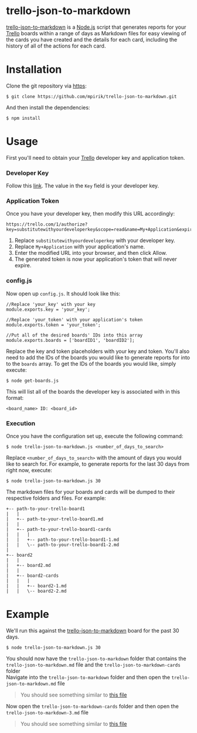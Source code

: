 # trello-json-to-markdown
[trello-json-to-markdown](https://github.com/mpirik/trello-json-to-markdown) is a [Node.js](https://nodejs.org/) script
that generates reports for your [Trello](https://trello.com/) boards within a range of days as Markdown files for easy
viewing of the cards you have created and the details for each card, including the history of all of the actions for
each card.
# Installation
Clone the git repository via [https](https://github.com/mpirik/trello-json-to-markdown.git):
```
$ git clone https://github.com/mpirik/trello-json-to-markdown.git
```
And then install the dependencies:
```
$ npm install
```

# Usage
First you'll need to obtain your [Trello](https://trello.com/) developer key and application token.
### Developer Key
Follow this [link](https://trello.com/app-key).
The value in the `Key` field is your developer key.
### Application Token
Once you have your developer key, then modify this URL accordingly:
```
https://trello.com/1/authorize?key=substitutewithyourdeveloperkey&scope=read&name=My+Application&expiration=never&response_type=token
```
1. Replace `substitutewithyourdeveloperkey` with your developer key.
2. Replace `My+Application` with your application's name.
3. Enter the modified URL into your browser, and then click Allow.
4. The generated token is now your application's token that will never expire.

### config.js
Now open up `config.js`. It should look like this:
```
//Replace 'your_key' with your key
module.exports.key = 'your_key';

//Replace 'your_token' with your application's token
module.exports.token = 'your_token';

//Put all of the desired boards' IDs into this array
module.exports.boards = ['boardID1', 'boardID2'];
```

Replace the key and token placeholders with your key and token. You'll also need to add the IDs of the boards you would
like to generate reports for into to the `boards` array.
To get the IDs of the boards you would like, simply execute:
```
$ node get-boards.js
```
This will list all of the boards the developer key is associated with in this format:
```
<board_name> ID: <board_id>
```

### Execution
Once you have the configuration set up, execute the following command:
```.
$ node trello-json-to-markdown.js <number_of_days_to_search>
```
Replace `<number_of_days_to_search>` with the amount of days you would like to search for. For example, to generate
reports for the last 30 days from right now, execute:
```
$ node trello-json-to-markdown.js 30
```
The markdown files for your boards and cards will be dumped to their respective folders and files. For example:
```
+-- path-to-your-trello-board1
|   |
|   +-- path-to-your-trello-board1.md
|   |
|   +-- path-to-your-trello-board1-cards
|   |   |
|   |   +-- path-to-your-trello-board1-1.md
|   |   \-- path-to-your-trello-board1-2.md
|
+-- board2
|   |
|   +-- board2.md
|   |
|   +-- board2-cards
|   |   |
|   |   +-- board2-1.md
|   |   \-- board2-2.md
```
# Example
We'll run this against the [trello-json-to-markdown](https://trello.com/b/1Mt3BuUL/trello-json-to-markdown) board for
the past 30 days.  </br>
```
$ node trello-json-to-markdown.js 30
```
You should now have the `trello-json-to-markdown` folder that contains the `trello-json-to-markdown.md` file and the
`trello-json-to-markdown-cards` folder  </br>
Navigate into the `trello-json-to-markdown` folder and then open the `trello-json-to-markdown.md` file  </br>
> You should see something similar to [this file](example/trello-json-to-markdown/trello-json-to-markdown.md)

Now open the `trello-json-to-markdown-cards` folder and then open the `trello-json-to-markdown-3.md` file  </br>
>You should see something similar to [this file](example/trello-json-to-markdown/trello-json-to-markdown-cards/trello-json-to-markdown-3.md)
